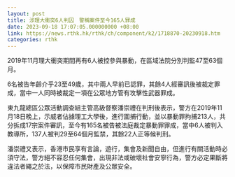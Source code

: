 ```yaml
---
layout: post
title: 涉理大衝突6人判囚　警稱案件至今165人罪成
date: 2023-09-18 17:07:05.000000000 +08:00
link: https://news.rthk.hk/rthk/ch/component/k2/1718870-20230918.htm
categories: rthk
---
```


2019年11月理大衝突期間再有6人被控參與暴動，在區域法院分別判監47至63個月。

6名被告年齡介乎23至49歲，其中兩人早前已認罪，其餘4人經審訊後被裁定罪成，當中一人同時被裁定一項在公眾地方管有攻擊性武器罪成。

東九龍總區公眾活動調查組主管高級督察潘崇禮在判刑後表示，警方在2019年11月18日晚上，示威者佔據理工大學後，進行圍捕行動，並以暴動罪拘捕213人，共分拆成17宗案件審訊，至今有165名被告被法庭裁定暴動罪罪成，當中6人被判入教導所，137人被判29至64個月監禁，其餘22人正等候判刑。

潘崇禮又表示，香港市民享有言論，遊行，集會及新聞自由，但進行有關活動時必須守法，警方絕不容忍任何集會，出現非法或破壞社會安寧行為，警方必定果斷將違法者繩之於法，以保障市民財產及公眾安全。
